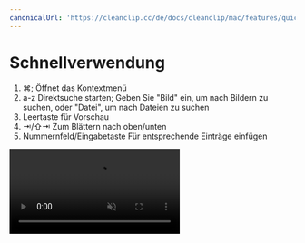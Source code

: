 ```yaml
---
canonicalUrl: 'https://cleanclip.cc/de/docs/cleanclip/mac/features/quick-use'
---
```


# Schnellverwendung

1. ⌘; Öffnet das Kontextmenü
2. a-z Direktsuche starten; Geben Sie "Bild" ein, um nach Bildern zu suchen, oder "Datei", um nach Dateien zu suchen
3. Leertaste für Vorschau
4. ⇥/⇧⇥ Zum Blättern nach oben/unten
5. Nummernfeld/Eingabetaste Für entsprechende Einträge einfügen

<video autoplay muted loop>
    <source src="/videos/quickuse.mp4" type="video/mp4">
    <iframe src="/videos/quickuse.mp4" scrolling="no" border="0" frameborder="0" allow="autoplay; encrypted-media" allowfullscreen></iframe>
</video>